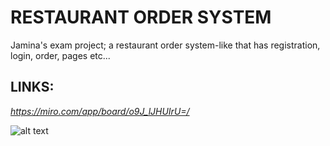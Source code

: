 # **RESTAURANT ORDER SYSTEM**

Jamina's exam project; a restaurant order system-like that has registration, login, order, pages etc...

## LINKS:
_https://miro.com/app/board/o9J_lJHUIrU=/_

![alt text](https://i.imgur.com/UHmIBD9.png?1)